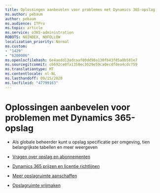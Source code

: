 ```yaml
---
title: Oplossingen aanbevelen voor problemen met Dynamics 365-opslag
ms.author: pebaum
author: pebaum
ms.audience: ITPro
ms.topic: article
ms.service: o365-administration
ROBOTS: NOINDEX, NOFOLLOW
localization_priority: Normal
ms.custom:
- "1429"
- "6200006"
ms.openlocfilehash: 6e4aedd13adcaaf80dd98a130fb43f85a0b581e7
ms.sourcegitcommit: c6692ce0fa1358ec3529e59ca0ecdfdea4cdc759
ms.translationtype: MT
ms.contentlocale: nl-NL
ms.lasthandoff: 09/15/2020
ms.locfileid: "47799163"
---
```

# <a name="recommend-solutions-for-dynamics-365-storage-issues"></a>Oplossingen aanbevelen voor problemen met Dynamics 365-opslag

* Als globale beheerder kunt u opslag specificatie per omgeving, tien belangrijkste tabellen en meer weergeven

* [Vragen over opslag en abonnementen](https://docs.microsoft.com/dynamics365/customer-engagement/admin/contact-information-microsoft-dynamics-365-online-billing-support)

* [Dynamics 365 prijzen en licentie richtlijnen](https://dynamics.microsoft.com/pricing/)

* [Meer opslagruimte aanschaffen](https://docs.microsoft.com/dynamics365/customer-engagement/admin/manage-storage#add-storage-to-dynamics-365-online)

* [Opslagruimte vrijmaken](https://docs.microsoft.com/dynamics365/customer-engagement/admin/free-storage-space)
